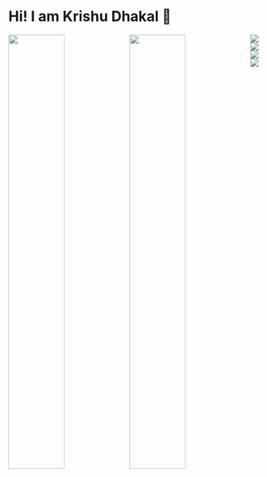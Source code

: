 # Hi! I am Krishu Dhakal 👋 

<img align="left" width="47%" src="https://github-readme-stats.vercel.app/api?username=DklKrishu&show_icons=true&theme=radical" />

<img align="left" width="47%" src="https://github-readme-stats.vercel.app/api/top-langs/?username=DklKrishu&layout=compact" />

<img src="https://img.shields.io/badge/react-%2320232a.svg?style=for-the-badge&logo=react&logoColor=%2361DAFB" />

<img src="https://img.shields.io/badge/javascript-%23323330.svg?style=for-the-badge&logo=javascript&logoColor=%23F7DF1E" />

<img src ="https://img.shields.io/badge/Canva-%2300C4CC.svg?style=for-the-badge&logo=Canva&logoColor=white"/>

<img src ="https://img.shields.io/badge/[flutter-%2300C4CC.svg](https://www.google.com/url?sa=i&url=https%3A%2F%2Fwww.svgrepo.com%2Fsvg%2F353751%2Fflutter&psig=AOvVaw37n9ianDBvTDnBXfjTFt7O&ust=1706613440106000&source=images&cd=vfe&opi=89978449&ved=0CBMQjRxqFwoTCKDirtG8goQDFQAAAAAdAAAAABAD)https://www.google.com/url?sa=i&url=https%3A%2F%2Fwww.svgrepo.com%2Fsvg%2F353751%2Fflutter&psig=AOvVaw37n9ianDBvTDnBXfjTFt7O&ust=1706613440106000&source=images&cd=vfe&opi=89978449&ved=0CBMQjRxqFwoTCKDirtG8goQDFQAAAAAdAAAAABAD?style=for-the-badge&logo=flutter&logoColor=white"/>
